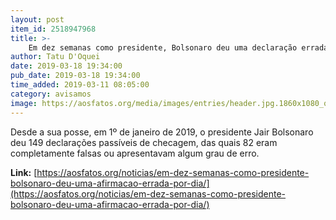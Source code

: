 ```yaml
---
layout: post
item_id: 2518947968
title: >-
    Em dez semanas como presidente, Bolsonaro deu uma declaração errada por dia
author: Tatu D'Oquei
date: 2019-03-18 19:34:00
pub_date: 2019-03-18 19:34:00
time_added: 2019-03-11 08:05:00
category: avisamos
image: https://aosfatos.org/media/images/entries/header.jpg.1860x1080_q85_box-410%2C0%2C2083%2C972_crop_upscale.jpg
---
```


Desde a sua posse, em 1º de janeiro de 2019, o presidente Jair Bolsonaro deu 149 declarações passíveis de checagem, das quais 82 eram completamente falsas ou apresentavam algum grau de erro.

**Link:** [https://aosfatos.org/noticias/em-dez-semanas-como-presidente-bolsonaro-deu-uma-afirmacao-errada-por-dia/](https://aosfatos.org/noticias/em-dez-semanas-como-presidente-bolsonaro-deu-uma-afirmacao-errada-por-dia/)

